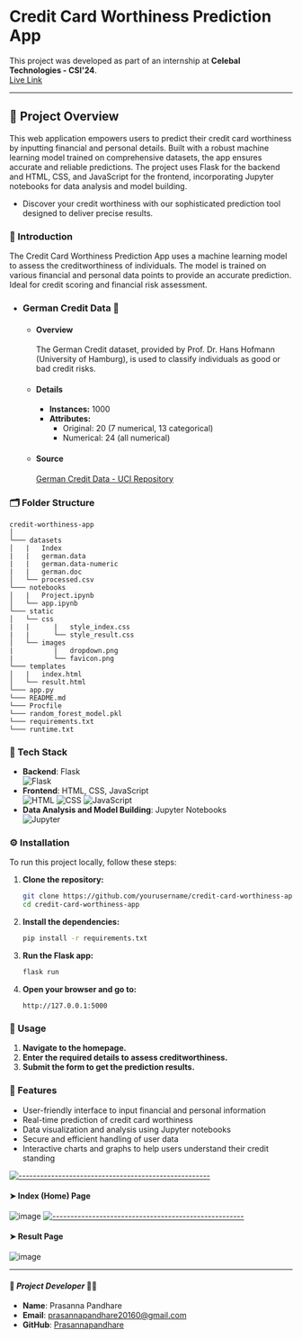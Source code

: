 # **Credit Card Worthiness Prediction App**
This project was developed as part of an internship at **Celebal Technologies - CSI'24**.  
<a href="https://credit-worthiness-app.onrender.com/" target="_blank">Live Link</a>

---

## 📍 **Project Overview**
This web application empowers users to predict their credit card worthiness by inputting financial and personal details. Built with a robust machine learning model trained on comprehensive datasets, the app ensures accurate and reliable predictions. The project uses Flask for the backend and HTML, CSS, and JavaScript for the frontend, incorporating Jupyter notebooks for data analysis and model building. 
- Discover your credit worthiness with our sophisticated prediction tool designed to deliver precise results.

### 🚀 Introduction
The Credit Card Worthiness Prediction App uses a machine learning model to assess the creditworthiness of individuals. The model is trained on various financial and personal data points to provide an accurate prediction. Ideal for credit scoring and financial risk assessment.
- ### German Credit Data 📄
  - #### Overview
    The German Credit dataset, provided by Prof. Dr. Hans Hofmann (University of Hamburg), is used to classify individuals as good or bad credit risks.
  - #### Details
    - **Instances:** 1000
    - **Attributes:**
        - Original: 20 (7 numerical, 13 categorical)
        - Numerical: 24 (all numerical)
  - #### Source
    <a href="https://archive.ics.uci.edu/ml/datasets/Statlog+(German+Credit+Data)" target="_blank">German Credit Data - UCI Repository</a>

### 🗂️ Folder Structure
```
credit-worthiness-app  
│
└─── datasets
│   |   Index
|   |   german.data
|   |   german.data-numeric
|   |   german.doc
│   └── processed.csv
└─── notebooks
│   |   Project.ipynb
│   └── app.ipynb
└─── static
│   └── css
|   |      |   style_index.css
|   |      └── style_result.css
│   └── images
|          |   dropdown.png
|          └── favicon.png
└─── templates
│   |   index.html
│   └── result.html
└─── app.py
└─── README.md
└─── Procfile
└─── random_forest_model.pkl
└─── requirements.txt
└─── runtime.txt

```

### 🔧  Tech Stack
  - **Backend**: Flask  
    ![Flask](https://img.shields.io/badge/Flask-000000?style=for-the-badge&logo=flask&logoColor=white)
  - **Frontend**: HTML, CSS, JavaScript  
    ![HTML](https://img.shields.io/badge/HTML5-E34F26?style=for-the-badge&logo=html5&logoColor=white) ![CSS](https://img.shields.io/badge/CSS3-1572B6?style=for-the-badge&logo=css3&logoColor=white)
    ![JavaScript](https://img.shields.io/badge/JavaScript-F7DF1E?style=for-the-badge&logo=javascript&logoColor=black)
  - **Data Analysis and Model Building**: Jupyter Notebooks  
    ![Jupyter](https://img.shields.io/badge/Jupyter-F37626?style=for-the-badge&logo=jupyter&logoColor=white)

### ⚙️ Installation
  To run this project locally, follow these steps:
  1. **Clone the repository:**
      ```sh
      git clone https://github.com/yourusername/credit-card-worthiness-app.git
      cd credit-card-worthiness-app
      ```
  2. **Install the dependencies:**
      ```sh
      pip install -r requirements.txt
      ```
  3. **Run the Flask app:**
      ```sh
      flask run
      ```
  4. **Open your browser and go to:**
      ```
      http://127.0.0.1:5000
      ```

### 🤖 Usage
  1. **Navigate to the homepage.**
  2. **Enter the required details to assess creditworthiness.**
  3. **Submit the form to get the prediction results.**

### 🧩 Features
  - User-friendly interface to input financial and personal information
  - Real-time prediction of credit card worthiness
  - Data visualization and analysis using Jupyter notebooks
  - Secure and efficient handling of user data
  - Interactive charts and graphs to help users understand their credit standing

[![-----------------------------------------------------](https://raw.githubusercontent.com/andreasbm/readme/master/assets/lines/colored.png)]()
#### ➤ Index (Home) Page
![image](https://github.com/user-attachments/assets/3227f0a1-ddec-4bc4-8427-39ebf3c137a1)
[![-----------------------------------------------------](https://raw.githubusercontent.com/andreasbm/readme/master/assets/lines/colored.png)]()
#### ➤ Result Page
![image](https://github.com/user-attachments/assets/f4516185-06b8-43e6-836a-24cf11d8a897)

---    
#### 🔰 *Project Developer* 🧑‍💻
- **Name**: Prasanna Pandhare  
- **Email**: prasannapandhare20160@gmail.com  
- **GitHub**: [Prasannapandhare](https://github.com/Prasannapandhare)
